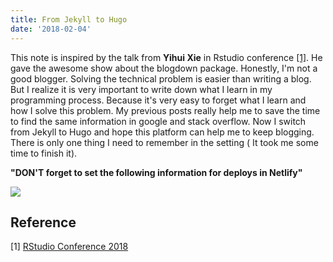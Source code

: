 ```yaml
---
title: From Jekyll to Hugo
date: '2018-02-04'
---
```


This note is inspired by the talk from **Yihui Xie** in Rstudio conference [[1]](https://youtu.be/ogy7rHWlsQ8?t=3h1m28s). He gave the awesome show about the blogdown package. Honestly, I'm not a good blogger. Solving the technical problem is easier than writing a blog. But I realize it is very important to write down what I learn in my programming process. Because it's very easy to forget what I learn and how I solve this problem. My previous posts really help me to save the time to find the same information in google and stack overflow. Now I switch from Jekyll to Hugo and hope this platform can help me to keep blogging. There is only one thing I need to remember in the setting ( It took me some time to finish it).

**"DON'T forget to set the following information for deploys in Netlify"**


![](https://i.imgur.com/tlBpJjc.png)


## Reference
[1] [RStudio Conference 2018](https://youtu.be/ogy7rHWlsQ8?t=3h1m28s)

